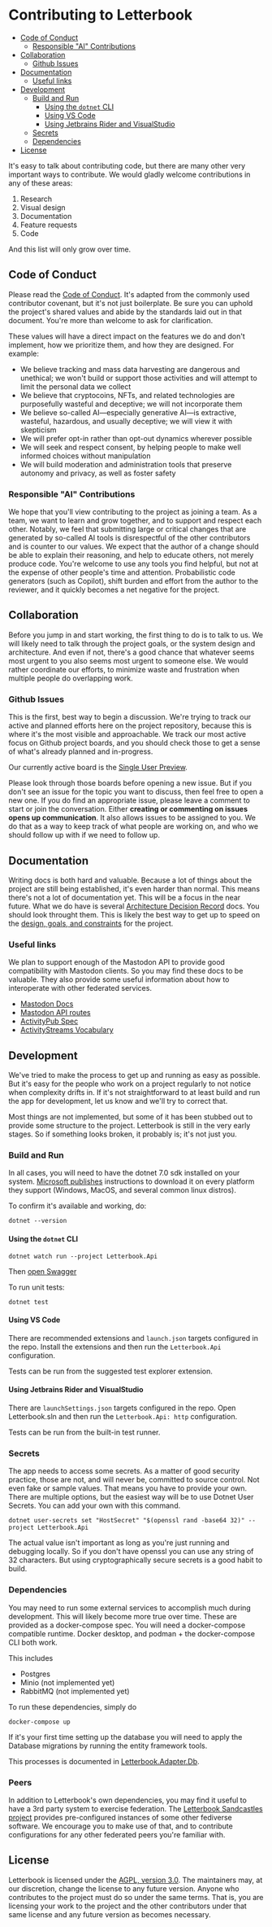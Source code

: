﻿# Contributing to Letterbook

- [Code of Conduct](#code-of-conduct)
  - [Responsible "AI" Contributions](#responsible-ai-contributions)
- [Collaboration](#collaboration)
  - [Github Issues](#github-issues)
- [Documentation](#documentation)
  - [Useful links](#useful-links)
- [Development](#development)
  - [Build and Run](#build-and-run)
    - [Using the `dotnet` CLI](#using-the-dotnet-cli)
    - [Using VS Code](#using-vs-code)
    - [Using Jetbrains Rider and VisualStudio](#using-jetbrains-rider-and-visualstudio)
  - [Secrets](#secrets)
  - [Dependencies](#dependencies)
- [License](#license)

It's easy to talk about contributing code, but there are many other very important ways to contribute. We would gladly welcome contributions in any of these areas:

1. Research
2. Visual design
3. Documentation
4. Feature requests
5. Code

And this list will only grow over time.


## Code of Conduct

Please read the [Code of Conduct][coc]. It's adapted from the commonly used contributor covenant, but it's not just boilerplate. Be sure you can uphold the project's shared values and abide by the standards laid out in that document. You're more than welcome to ask for clarification.

These values will have a direct impact on the features we do and don't implement, how we prioritize them, and how they are designed. For example:

* We believe tracking and mass data harvesting are dangerous and unethical; we won't build or support those activities and will attempt to limit the personal data we collect
* We believe that cryptocoins, NFTs, and related technologies are purposefully wasteful and deceptive; we will not incorporate them
* We believe so-called AI—especially generative AI—is extractive, wasteful, hazardous, and usually deceptive; we will view it with skepticism
* We will prefer opt-in rather than opt-out dynamics wherever possible
* We will seek and respect consent, by helping people to make well informed choices without manipulation
* We will build moderation and administration tools that preserve autonomy and privacy, as well as foster safety

### Responsible "AI" Contributions

We hope that you'll view contributing to the project as joining a team. As a team, we want to learn and grow together, and to support and respect each other. Notably, we feel that submitting large or critical changes that are generated by so-called AI tools is disrespectful of the other contributors and is counter to our values. We expect that the author of a change should be able to explain their reasoning, and help to educate others, not merely produce code. You're welcome to use any tools you find helpful, but not at the expense of other people's time and attention. Probabilistic code generators (such as Copilot), shift burden and effort from the author to the reviewer, and it quickly becomes a net negative for the project.

## Collaboration

Before you jump in and start working, the first thing to do is to talk to us. We will likely need to talk through the project goals, or the system design and architecture. And even if not, there's a good chance that whatever seems most urgent to you also seems most urgent to someone else. We would rather coordinate our efforts, to minimize waste and frustration when multiple people do overlapping work.

### Github Issues

This is the first, best way to begin a discussion. We're trying to track our active and planned efforts here on the project repository, because this is where it's the most visible and approachable. We track our most active focus on Github project boards, and you should check those to get a sense of what's already planned and in-progress.

Our currently active board is the [Single User Preview][preview-board].

Please look through those boards before opening a new issue. But if you don't see an issue for the topic you want to discuss, then feel free to open a new one. If you do find an appropriate issue, please leave a comment to start or join the conversation. Either **creating or commenting on issues opens up communication**. It also allows issues to be assigned to you. We do that as a way to keep track of what people are working on, and who we should follow up with if we need to follow up.

## Documentation

Writing docs is both hard and valuable. Because a lot of things about the project are still being established, it's even harder than normal. This means there's not a lot of documentation yet. This will be a focus in the near future. What we do have is several [Architecture Decision Record][adr-what] docs. You should look throught them. This is likely the best way to get up to speed on the [design, goals, and constraints][adr] for the project.

### Useful links

We plan to support enough of the Mastodon API to provide good compatibility with Mastodon clients. So you may find these docs to be valuable. They also provide some useful information about how to interoperate with other federated services.

* [Mastodon Docs](https://docs.joinmastodon.org/)
* [Mastodon API routes](https://docs.joinmastodon.org/dev/routes/)
* [ActivityPub Spec](https://www.w3.org/TR/activitypub/)
* [ActivityStreams Vocabulary](https://www.w3.org/TR/activitystreams-vocabulary/)

## Development

We've tried to make the process to get up and running as easy as possible. But it's easy for the people who work on a project regularly to not notice when complexity drifts in. If it's not straightforward to at least build and run the app for development, let us know and we'll try to correct that.

Most things are not implemented, but some of it has been stubbed out to provide some structure to the project. Letterbook is still in the very early stages. So if something looks broken, it probably is; it's not just you.

### Build and Run

In all cases, you will need to have the dotnet 7.0 sdk installed on your system. [Microsoft publishes][dotnet] instructions to download it on every platform they support (Windows, MacOS, and several common linux distros).

To confirm it's available and working, do:

```shell
dotnet --version
```

#### Using the `dotnet` CLI

```shell
dotnet watch run --project Letterbook.Api
```
Then [open Swagger][swagger]

To run unit tests:

```shell
dotnet test
```

#### Using VS Code

There are recommended extensions and `launch.json` targets configured in the repo. Install the extensions and then run the `Letterbook.Api` configuration.

Tests can be run from the suggested test explorer extension.

#### Using Jetbrains Rider and VisualStudio

There are `launchSettings.json` targets configured in the repo. Open Letterbook.sln and then run the `Letterbook.Api: http` configuration.

Tests can be run from the built-in test runner.

### Secrets

The app needs to access some secrets. As a matter of good security practice, those are not, and will never be, committed to source control. Not even fake or sample values. That means you have to provide your own. There are multiple options, but the easiest way will be to use Dotnet User Secrets. You can add your own with this command.

```shell
dotnet user-secrets set "HostSecret" "$(openssl rand -base64 32)" --project Letterbook.Api
```

The actual value isn't important as long as you're just running and debugging locally. So if you don't have openssl you can use any string of 32 characters. But using cryptographically secure secrets is a good habit to build.

### Dependencies

You may need to run some external services to accomplish much during development. This will likely become more true over time. These are provided as a docker-compose spec. You will need a docker-compose compatible runtime. Docker desktop, and podman + the docker-compose CLI both work.

This includes

* Postgres
* Minio (not implemented yet)
* RabbitMQ (not implemented yet)

To run these dependencies, simply do 

```shell
docker-compose up
```

If it's your first time setting up the database you will need to apply the Database migrations by running the entity framework tools.

This processes is documented in [Letterbook.Adapter.Db](Letterbook.Adapter.Db/readme.md).

### Peers

In addition to Letterbook's own dependencies, you may find it useful to have a 3rd party system to exercise federation. The [Letterbook Sandcastles project][sandcastles] provides pre-configured instances of some other fediverse software. We encourage you to make use of that, and to contribute configurations for any other federated peers you're familiar with.

## License

Letterbook is licensed under the [AGPL, version 3.0][license]. The maintainers may, at our discretion, change the license to any future version. Anyone who contributes to the project must do so under the same terms. That is, you are licensing your work to the project and the other contributors under that same license and any future version as becomes necessary.

[dotnet]: https://dotnet.microsoft.com/en-us/download
[swagger]: http://localhost:5127/swagger/index.html
[coc]: https://github.com/Letterbook/Letterbook/blob/main/CODE_OF_CONDUCT.md
[preview-board]: https://github.com/orgs/Letterbook/projects/5/views/2
[minimum-board]: https://github.com/orgs/Letterbook/projects/1/views/2
[license]: https://github.com/Letterbook/Letterbook/blob/main/LICENSE
[adr-what]: https://www.redhat.com/architect/architecture-decision-records
[adr]: https://github.com/Letterbook/Letterbook/tree/main/docs/decisions
[sandcastles]: https://github.com/Letterbook/Sandcastles
